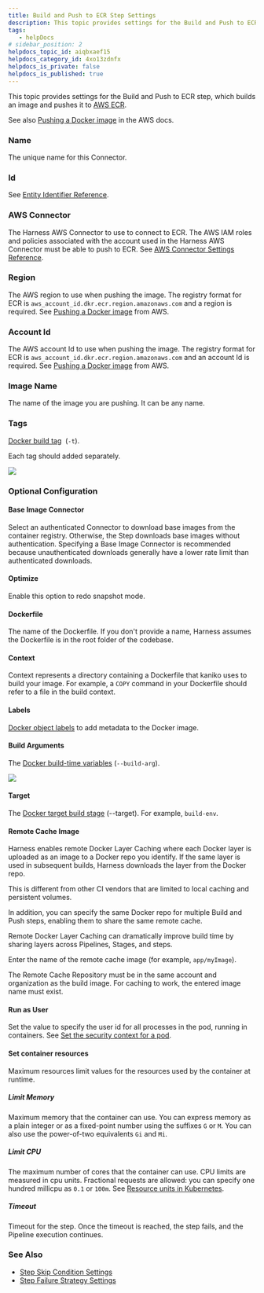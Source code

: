 ```yaml
---
title: Build and Push to ECR Step Settings
description: This topic provides settings for the Build and Push to ECR step, which builds an image and pushes it to AWS ECR. See also Pushing a Docker image in the AWS docs. Name. The unique name for this Connec…
tags: 
   - helpDocs
# sidebar_position: 2
helpdocs_topic_id: aiqbxaef15
helpdocs_category_id: 4xo13zdnfx
helpdocs_is_private: false
helpdocs_is_published: true
---
```


This topic provides settings for the Build and Push to ECR step, which builds an image and pushes it to [AWS ECR](https://docs.aws.amazon.com/AmazonECR/latest/userguide/what-is-ecr.html).

See also [Pushing a Docker image](https://docs.aws.amazon.com/AmazonECR/latest/userguide/docker-push-ecr-image.html) in the AWS docs.

### Name

The unique name for this Connector.

### Id

See [Entity Identifier Reference](../../platform/20_References/entity-identifier-reference.md).

### AWS Connector

The Harness AWS Connector to use to connect to ECR. The AWS IAM roles and policies associated with the account used in the Harness AWS Connector must be able to push to ECR. See [AWS Connector Settings Reference](../../platform/7_Connectors/ref-cloud-providers/aws-connector-settings-reference.md).

### Region

The AWS region to use when pushing the image. The registry format for ECR is `aws_account_id.dkr.ecr.region.amazonaws.com` and a region is required. See [Pushing a Docker image](https://docs.aws.amazon.com/AmazonECR/latest/userguide/docker-push-ecr-image.html) from AWS.

### Account Id

The AWS account Id to use when pushing the image. The registry format for ECR is `aws_account_id.dkr.ecr.region.amazonaws.com` and an account Id is required. See [Pushing a Docker image](https://docs.aws.amazon.com/AmazonECR/latest/userguide/docker-push-ecr-image.html) from AWS.

### Image Name

The name of the image you are pushing. It can be any name.

### Tags

 [Docker build tag](https://docs.docker.com/engine/reference/commandline/build/#tag-an-image--t)   (`-t`).

Each tag should added separately.

![](./static/build-and-push-to-ecr-step-settings-24.png)

### Optional Configuration

#### Base Image Connector

Select an authenticated Connector to download base images from the container registry. Otherwise, the Step downloads base images without authentication. Specifying a Base Image Connector is recommended because unauthenticated downloads generally have a lower rate limit than authenticated downloads. ​

#### Optimize

Enable this option to redo snapshot mode.

#### Dockerfile

The name of the Dockerfile. If you don't provide a name, Harness assumes the Dockerfile is in the root folder of the codebase.

#### Context

Context represents a directory containing a Dockerfile that kaniko uses to build your image. For example, a `COPY` command in your Dockerfile should refer to a file in the build context.

#### Labels

 [Docker object labels](https://docs.docker.com/config/labels-custom-metadata/) to add metadata to the Docker image.

#### Build Arguments

The [Docker build-time variables](https://docs.docker.com/engine/reference/commandline/build/#set-build-time-variables---build-arg) (`--build-arg`).

![](./static/build-and-push-to-ecr-step-settings-25.png)

#### Target

The [Docker target build stage](https://docs.docker.com/engine/reference/commandline/build/#specifying-target-build-stage---target) (--target). For example, `build-env`.

#### Remote Cache Image

Harness enables remote Docker Layer Caching where each Docker layer is uploaded as an image to a Docker repo you identify. If the same layer is used in subsequent builds, Harness downloads the layer from the Docker repo.

This is different from other CI vendors that are limited to local caching and persistent volumes.

In addition, you can specify the same Docker repo for multiple Build and Push steps, enabling them to share the same remote cache.

Remote Docker Layer Caching can dramatically improve build time by sharing layers across Pipelines, Stages, and steps.

Enter the name of the remote cache image (for example, `app/myImage`).

The Remote Cache Repository must be in the same account and organization as the build image. For caching to work, the entered image name must exist.

#### Run as User

Set the value to specify the user id for all processes in the pod, running in containers. See [Set the security context for a pod](https://kubernetes.io/docs/tasks/configure-pod-container/security-context/#set-the-security-context-for-a-pod).

#### Set container resources

Maximum resources limit values for the resources used by the container at runtime.

##### Limit Memory

Maximum memory that the container can use. You can express memory as a plain integer or as a fixed-point number using the suffixes `G` or `M`. You can also use the power-of-two equivalents `Gi` and `Mi`.

##### Limit CPU

The maximum number of cores that the container can use. CPU limits are measured in cpu units. Fractional requests are allowed: you can specify one hundred millicpu as `0.1` or `100m`. See [Resource units in Kubernetes](https://kubernetes.io/docs/concepts/configuration/manage-resources-containers/#resource-units-in-kubernetes).

##### Timeout

Timeout for the step. Once the timeout is reached, the step fails, and the Pipeline execution continues.

### See Also

* [Step Skip Condition Settings](../../platform/8_Pipelines/w_pipeline-steps-reference/step-skip-condition-settings.md)
* [Step Failure Strategy Settings](../../platform/8_Pipelines/w_pipeline-steps-reference/step-failure-strategy-settings.md)

